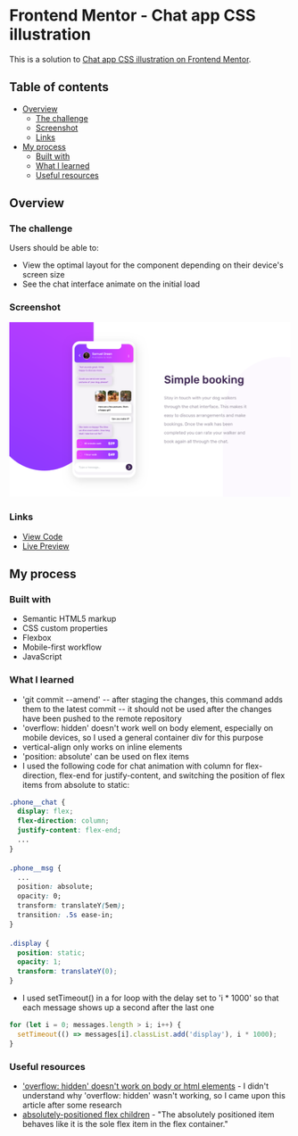 # Frontend Mentor - Chat app CSS illustration

This is a solution to [Chat app CSS illustration on Frontend Mentor](https://www.frontendmentor.io/challenges/chat-app-css-illustration-O5auMkFqY).

## Table of contents

- [Overview](#overview)
  - [The challenge](#the-challenge)
  - [Screenshot](#screenshot)
  - [Links](#links)
- [My process](#my-process)
  - [Built with](#built-with)
  - [What I learned](#what-i-learned)
  - [Useful resources](#useful-resources)

## Overview

### The challenge

Users should be able to:

- View the optimal layout for the component depending on their device's screen size
- See the chat interface animate on the initial load

### Screenshot

![](./screenshot.png)

### Links

- [View Code](https://github.com/elizerdim/chat-app-css-illustration)
- [Live Preview](https://elizerdim.github.io/chat-app-css-illustration/)

## My process

### Built with

- Semantic HTML5 markup
- CSS custom properties
- Flexbox
- Mobile-first workflow
- JavaScript

### What I learned

- 'git commit --amend' -- after staging the changes, this command adds them to the latest commit -- it should not be used after the changes have been pushed to the remote repository
- 'overflow: hidden' doesn't work well on body element, especially on mobile devices, so I used a general container div for this purpose
- vertical-align only works on inline elements
- 'position: absolute' can be used on flex items
- I used the following code for chat animation with column for flex-direction, flex-end for justify-content, and switching the position of flex items from absolute to static:

```css
.phone__chat {
  display: flex;
  flex-direction: column;
  justify-content: flex-end;
  ...
}

.phone__msg {
  ...
  position: absolute;
  opacity: 0;
  transform: translateY(5em);
  transition: .5s ease-in;
}

.display {
  position: static;
  opacity: 1;
  transform: translateY(0);
}
```

- I used setTimeout() in a for loop with the delay set to 'i * 1000' so that each message shows up a second after the last one

```js
for (let i = 0; messages.length > i; i++) {
  setTimeout(() => messages[i].classList.add('display'), i * 1000);
}
```

### Useful resources

- ['overflow: hidden' doesn't work on body or html elements](https://stackoverflow.com/a/14271049) - I didn't understand why 'overflow: hidden' wasn't working, so I came upon this article after some research
- [absolutely-positioned flex children](https://www.w3.org/TR/css-flexbox-1/#abspos-items) - "The absolutely positioned item behaves like it is the sole flex item in the flex container."